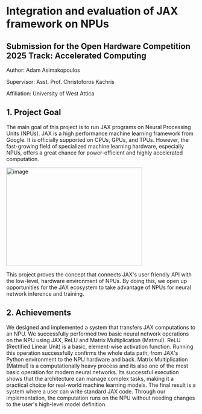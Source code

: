 # Integration and evaluation of JAX framework on NPUs
## Submission for the Open Hardware Competition 2025 Track: Accelerated Computing
Author: Adam Asimakopoulos

Supervisor: Asst. Prof. Christoforos Kachris

Affiliation: University of West Attica


## 1. Project Goal
 The main goal of this project is to run JAX programs on
 Neural Processing Units (NPUs). JAX is a high
performance machine learning framework from Google. It
 is officially supported on CPUs, GPUs, and TPUs.
 However, the fast-growing field of specialized machine
 learning hardware, especially NPUs, offers a great chance
 for power-efficient and highly accelerated computation.

<img width="360" height="261" alt="image" src="https://github.com/user-attachments/assets/821733d5-1ed3-459b-9fd0-c462bebe7ce8" />


This project proves the concept that connects JAX's user
friendly API with the low-level, hardware environment of
 NPUs. By doing this, we open up opportunities for the JAX
 ecosystem to take advantage of NPUs for neural network
 inference and training. 

## 2. Achievements
We designed and implemented a system that transfers JAX computations to an NPU. We successfully performed two basic neural network operations on the NPU using JAX, ReLU and Matrix Multiplication (Matmul). 
ReLU (Rectified Linear Unit) is a basic, element-wise activation function. Running this operation successfully confirms the whole data path, from JAX's Python environment to the NPU hardware and back. 
Matrix Multiplication (Matmul) is a computationally heavy process and its also one of the most basic operation for modern neural networks. Its successful execution shows that the architecture can manage complex tasks, making it a practical choice for real-world machine learning models. 
The final result is a system where a user can write standard JAX code. Through our implementation, the computation runs on the NPU without needing changes to the user's high-level model definition. 
 
